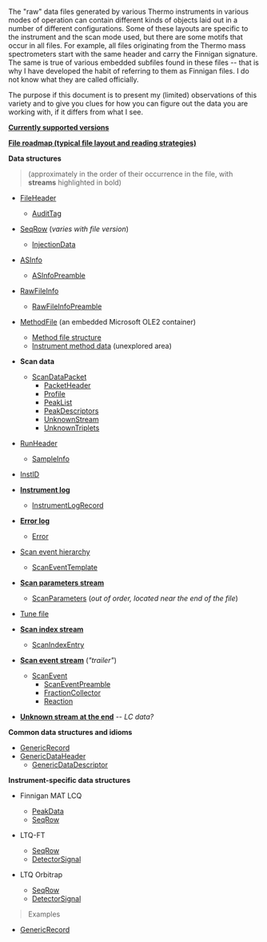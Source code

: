 The "raw" data files generated by various Thermo instruments in various modes of operation can contain different kinds of objects laid out in a number of different configurations. Some of these layouts are specific to the instrument and the scan mode used, but there are some motifs that occur in all files. For example, all files originating from the Thermo mass spectrometers start with the same header and carry the Finnigan signature. The same is true of various embedded subfiles found in these files -- that is why I have developed the habit of referring to them as Finnigan files. I do not know what they are called officially.

The purpose if this document is to present my (limited) observations of this variety and to give you clues for how you can figure out the data you are working with, if it differs from what I see.

**[Currently supported versions](SupportedVersions.md)**

**[File roadmap (typical file layout and reading strategies)](FileLayoutOverview.md)**

**Data structures**

> (approximately in the order of their occurrence in the file, with **streams** highlighted in bold)

  * [FileHeader](FileHeader.md)
    * [AuditTag](AuditTag.md)

  * [SeqRow](SeqRow.md) (_varies with file version_)
    * [InjectionData](InjectionData.md)

  * [ASInfo](ASInfo.md)
    * [ASInfoPreamble](ASInfoPreamble.md)

  * [RawFileInfo](RawFileInfo.md)
    * [RawFileInfoPreamble](RawFileInfoPreamble.md)

  * [MethodFile](MethodFile.md) (an embedded Microsoft OLE2 container)
    * [Method file structure](MethodFileStructure.md)
    * [Instrument method data](InstrumentMethodData.md) (unexplored area)

  * **Scan data**
    * [ScanDataPacket](ScanDataPacket.md)
      * [PacketHeader](PacketHeader.md)
      * [Profile](Profile.md)
      * [PeakList](PeakList.md)
      * [PeakDescriptors](PeakDescriptors.md)
      * [UnknownStream](UnknownStream.md)
      * [UnknownTriplets](UnknownTriplets.md)

  * [RunHeader](RunHeader.md)
    * [SampleInfo](SampleInfo.md)

  * [InstID](InstID.md)

  * **[Instrument log](InstrumentLog.md)**
    * [InstrumentLogRecord](InstrumentLogRecord.md)

  * **[Error log](ErrorLog.md)**
    * [Error](Error.md)

  * [Scan event hierarchy](ScanEventHierarchy.md)
    * [ScanEventTemplate](ScanEventTemplate.md)

  * **[Scan parameters stream](ScanParametersStream.md)**
    * [ScanParameters](ScanParameters.md) (_out of order, located near the end of the file_)

  * [Tune file](TuneFile.md)

  * **[Scan index stream](ScanIndexStream.md)**
    * [ScanIndexEntry](ScanIndexEntry.md)

  * **[Scan event stream](ScanEventStream.md)** (_"trailer"_)
    * [ScanEvent](ScanEvent.md)
      * [ScanEventPreamble](ScanEventPreamble.md)
      * [FractionCollector](FractionCollector.md)
      * [Reaction](Reaction.md)

  * **[Unknown stream at the end](UnknownStream.md)** -- _LC data?_

**Common data structures and idioms**

  * [GenericRecord](GenericRecord.md)
  * [GenericDataHeader](GenericDataHeader.md)
    * [GenericDataDescriptor](GenericDataDescriptor.md)

**Instrument-specific data structures**

  * Finnigan MAT LCQ
    * [PeakData](PeakData.md)
    * [SeqRow](SeqRow#Finnigan_MAT_LCQ.md)

  * LTQ-FT
    * [SeqRow](SeqRow#LTQ-FT.md)
    * [DetectorSignal](DetectorSignal#LTQ-FT_Spectra.md)

  * LTQ Orbitrap
    * [SeqRow](SeqRow#LTQ-Orbitrap.md)
    * [DetectorSignal](DetectorSignal#LTQ-Orbitrap_Spectra.md)

> Examples

  * [GenericRecord](GenericRecordExample.md)